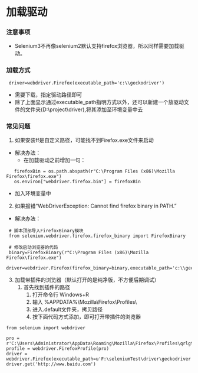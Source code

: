 # 加载驱动

### 注意事项
* Selenium3不再像selenium2默认支持firefox浏览器，所以同样需要加载驱动。

### 加载方式
```
 driver=webdriver.Firefox(executable_path='c:\\geckodriver')
```
* 需要下载，指定驱动路径即可
* 除了上面显示通过executable_path指明方式以外，还可以新建一个放驱动文件的文件夹(D:\\project\\driver),将其添加至环境变量中去

### 常见问题
1. 如果安装ff是自定义路径，可能找不到Firefox.exe文件来启动
* 解决办法：
  * 在加载驱动之前增加一句：
```
   firefoxBin = os.path.abspath(r"C:\Program Files (x86)\Mozilla Firefox\firefox.exe")
   os.environ["webdriver.firefox.bin"] = firefoxBin
```
* 加入环境变量中

2. 如果报错“WebDriverException: Cannot find firefox binary in PATH.”
* 解决办法：
```
 # 脚本顶部导入FirefoxBinary模块
 from selenium.webdriver.firefox.firefox_binary import FirefoxBinary
 
 # 修改启动浏览器的代码
 binary=FirefoxBinary(r"C:\Program Files (x86)\Mozilla Firefox\firefox.exe")
 driver=webdriver.Firefox(firefox_binary=binary,executable_path='c:\\geckodriver\\geckodriver.exe')
```

3. 加载带插件的浏览器（默认打开的是纯净版，不方便后期调试）
   1. 首先找到插件的路径
      1. 打开命令行 Windows+R
	  2. 输入 %APPDATA%\Mozilla\Firefox\Profiles\
	  3. 进入.default文件夹，拷贝路径
	  4. 按下面代码方式添加，即可打开带插件的浏览器
```
from selenium import webdriver

pro = r'C:\Users\Administrator\AppData\Roaming\Mozilla\Firefox\Profiles\qrlgt4z4.default'
profile = webdriver.FirefoxProfile(pro)
driver = webdriver.Firefox(executable_path=u'F:\seleniumTest\driver\geckodriver',firefox_profile=profile)
driver.get('http://www.baidu.com')
```
